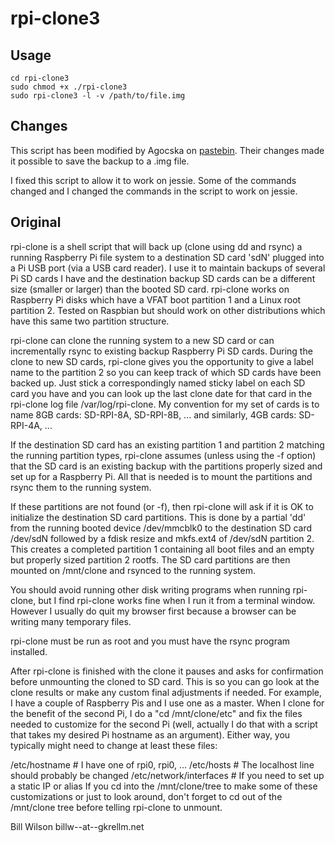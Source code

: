 # rpi-clone3

## Usage

```
cd rpi-clone3
sudo chmod +x ./rpi-clone3
sudo rpi-clone3 -l -v /path/to/file.img
```
## Changes
This script has been modified by Agocska on [pastebin](http://pastebin.com/JUSawD2m). Their changes made it possible to save the backup to a .img file.

I fixed this script to allow it to work on jessie. Some of the commands changed and I changed the commands in the script to work on jessie.

## Original
rpi-clone is a shell script that will back up (clone using dd and rsync) a running Raspberry Pi file system to a destination SD card 'sdN' plugged into a Pi USB port (via a USB card reader). I use it to maintain backups of several Pi SD cards I have and the destination backup SD cards can be a different size (smaller or larger) than the booted SD card. rpi-clone works on Raspberry Pi disks which have a VFAT boot partition 1 and a Linux root partition 2. Tested on Raspbian but should work on other distributions which have this same two partition structure.

rpi-clone can clone the running system to a new SD card or can incrementally rsync to existing backup Raspberry Pi SD cards. During the clone to new SD cards, rpi-clone gives you the opportunity to give a label name to the partition 2 so you can keep track of which SD cards have been backed up. Just stick a correspondingly named sticky label on each SD card you have and you can look up the last clone date for that card in the rpi-clone log file /var/log/rpi-clone. My convention for my set of cards is to name 8GB cards: SD-RPI-8A, SD-RPI-8B, ... and similarly, 4GB cards: SD-RPI-4A, ...

If the destination SD card has an existing partition 1 and partition 2 matching the running partition types, rpi-clone assumes (unless using the -f option) that the SD card is an existing backup with the partitions properly sized and set up for a Raspberry Pi. All that is needed is to mount the partitions and rsync them to the running system.

If these partitions are not found (or -f), then rpi-clone will ask if it is OK to initialize the destination SD card partitions. This is done by a partial 'dd' from the running booted device /dev/mmcblk0 to the destination SD card /dev/sdN followed by a fdisk resize and mkfs.ext4 of /dev/sdN partition 2. This creates a completed partition 1 containing all boot files and an empty but properly sized partition 2 rootfs. The SD card partitions are then mounted on /mnt/clone and rsynced to the running system.

You should avoid running other disk writing programs when running rpi-clone, but I find rpi-clone works fine when I run it from a terminal window. However I usually do quit my browser first because a browser can be writing many temporary files.

rpi-clone must be run as root and you must have the rsync program installed.

After rpi-clone is finished with the clone it pauses and asks for confirmation before unmounting the cloned to SD card. This is so you can go look at the clone results or make any custom final adjustments if needed. For example, I have a couple of Raspberry Pis and I use one as a master. When I clone for the benefit of the second Pi, I do a "cd /mnt/clone/etc" and fix the files needed to customize for the second Pi (well, actually I do that with a script that takes my desired Pi hostname as an argument). Either way, you typically might need to change at least these files:

/etc/hostname           # I have one of rpi0, rpi0, ...
/etc/hosts              # The localhost line should probably be changed
/etc/network/interfaces # If you need to set up a static IP or alias
If you cd into the /mnt/clone/tree to make some of these customizations or just to look around, don't forget to cd out of the /mnt/clone tree before telling rpi-clone to unmount.



Bill Wilson billw--at--gkrellm.net
